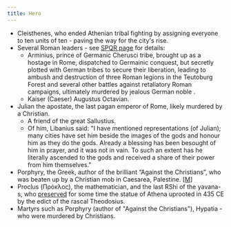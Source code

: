 ```yaml
---
title: Hero
---
```


- Cleisthenes, who ended Athenian tribal fighting by assigning everyone to ten units of ten - paving the way for the city's rise.
- Several Roman leaders - see [SPQR page](../sqpr/) for details:
  - Arminius, prince of Germanic Cherusci tribe, brought up as a hostage in Rome, dispatched to Germainic conquest, but secretly plotted with German tribes to secure their liberation, leading to ambush and destruction of three Roman legions in the Teutoburg Forest and several other battles against retaliatory Roman campaigns, ultimately murdered by jealous German noble . 
  - Kaiser (Caeser) Augustus Octavian.
- Julian the apostate, the last pagan emperor of Rome, likely murdered by a Christian.
  - A friend of the great Sallustius.
  - Of him, Libanius said: "I have mentioned representations (of Julian); many cities have set him beside the images of the gods and honour him as they do the gods. Already a blessing has been besought of him in prayer, and it was not in vain. To such an extent has he literally ascended to the gods and received a share of their power from him themselves."
- Porphyry, the Greek, author of the brilliant “Against the Christians”, who was beaten up by a Christian mob in Caesarea, Palestine. \[[M](https://manasataramgini.wordpress.com/2013/02/10/the-end-of-the-heathens/)\]
- Proclus (Πρόκλος), the mathematician, and the last RShi of the yavana-s, who [preserved](http://manasataramgini.wordpress.com/2013/02/10/the-end-of-the-heathens) for some time the statue of Athena uprooted in 435 CE by the edict of the rascal Theodosius.
- Martyrs such as Porphyry (author of "Against the Christians"), Hypatia - who were murdered by Christians.  
